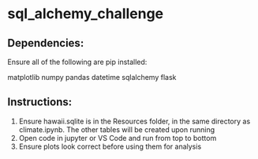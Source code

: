 # sql_alchemy_challenge

## Dependencies:
Ensure all of the following are pip installed:

matplotlib
numpy
pandas
datetime
sqlalchemy
flask

## Instructions:
1. Ensure hawaii.sqlite is in the Resources folder, in the same directory as climate.ipynb. The other tables will be created upon running
2. Open code in jupyter or VS Code and run from top to bottom
3. Ensure plots look correct before using them for analysis
